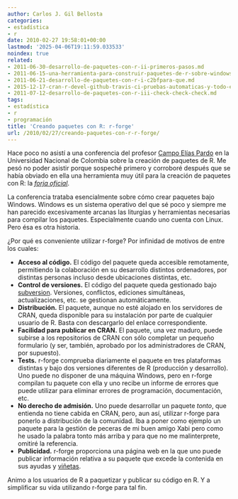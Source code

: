 ```yaml
---
author: Carlos J. Gil Bellosta
categories:
- estadística
- r
date: 2010-02-27 19:58:01+00:00
lastmod: '2025-04-06T19:11:59.033533'
noindex: true
related:
- 2011-06-30-desarrollo-de-paquetes-con-r-ii-primeros-pasos.md
- 2011-06-15-una-herramienta-para-construir-paquetes-de-r-sobre-windows.md
- 2011-06-21-desarrollo-de-paquetes-con-r-i-c2bfpara-que.md
- 2015-12-17-cran-r-devel-github-travis-ci-pruebas-automaticas-y-todo-eso.md
- 2011-07-12-desarrollo-de-paquetes-con-r-iii-check-check-check.md
tags:
- estadística
- r
- programación
title: 'Creando paquetes con R: r-forge'
url: /2010/02/27/creando-paquetes-con-r-r-forge/
---
```


Hace poco no asistí a una conferencia del profesor [Campo Elías Pardo](http://www.docentes.unal.edu.co/cepardot/) en la Universidad Nacional de Colombia sobre la creación de paquetes de R. Me pesó no poder asistir porque sospeché primero y corroboré después que se había obviado en ella una herramienta muy útil para la creación de paquetes con R: la _[forja oficial](http://r-forge.r-project.org/)_.

La conferencia trataba esencialmente sobre cómo crear paquetes bajo Windows. Windows es un sistema operativo del que sé poco y siempre me han parecido excesivamente arcanas las liturgias y herramientas necesarias para compilar los paquetes. Especialmente cuando uno cuenta con Linux. Pero ésa es otra historia.

¿Por qué es conveniente utilizar r-forge? Por infinidad de motivos de entre los cuales:

* **Acceso al código.** El código del paquete queda accesible remotamente, permitiendo la colaboración en su desarrollo distintos ordenadores, por distintas personas incluso desde ubicaciones distintas, etc.
* **Control de versiones.** El código del paquete queda gestionado bajo [subversion](http://es.wikipedia.org/wiki/Subversion). Versiones, conflictos, ediciones simultáneas, actualizaciones, etc. se gestionan automáticamente.
* **Distribución.** El paquete, aunque no esté alojado en los servidores de CRAN, queda disponible para su instalación por parte de cualquier usuario de R. Basta con descargarlo del enlace correspondiente.
* **Facilidad para publicar en CRAN.** El paquete, una vez maduro, puede subirse a los repositorios de CRAN con sólo completar un pequeño formulario (y ser, también, aprobado por los administradores de CRAN, por supuesto).
* **Tests.** r-forge comprueba diariamente el paquete en tres plataformas distintas y bajo dos versiones diferentes de R (producción y desarrollo). Uno puede no disponer de una máquina Windows, pero en r-forge compilan tu paquete con ella y uno recibe un informe de errores que puede utilizar para eliminar errores de programación, documentación, etc.
* **No derecho de admisión.** Uno puede desarrollar un paquete _tonto_, que entienda no tiene cabida en CRAN, pero, aun así, utilizar r-forge para ponerlo a distribución de la comunidad. Iba a poner como ejemplo un paquete para la gestión de peceras de mi buen amigo Xabi pero como he usado la palabra tonto más arriba y para que no me malinterprete, omitiré la referencia.
* **Publicidad.** r-forge proporciona una página web en la que uno puede publicar información relativa a su paquete que excede la contenida en sus ayudas y [viñetas](http://cran.r-project.org/doc/manuals/R-exts.html#Writing-package-vignettes).

Animo a los usuarios de R a paquetizar y publicar su código en R. Y a simplificar su vida utilizando r-forge para tal fin.
